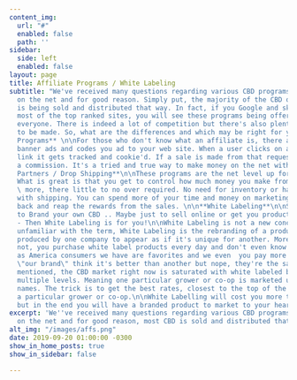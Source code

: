 ```yaml
---
content_img:
  url: "#"
  enabled: false
  path: ''
sidebar:
  side: left
  enabled: false
layout: page
title: Affiliate Programs / White Labeling
subtitle: "We've received many questions regarding various CBD programs being offered
  on the net and for good reason. Simply put, the majority of the CBD on the market
  is being sold and distributed that way. In fact, if you Google and skim through
  most of the top ranked sites, you will see these programs being offered by nearly
  everyone. There is indeed a lot of competition but there's also plenty of profit
  to be made. So, what are the differences and which may be right for you.\n\n**Affiliate
  Programs** \n\nFor those who don't know what an affiliate is, there are basically
  banner ads and codes you ad to your web site. When a user clicks on an affiliate
  link it gets tracked and cookie'd. If a sale is made from that request, you get
  a commission. It's a tried and true way to make money on the net with minimal effort.\n\n**Wholesale
  Partners / Drop Shipping**\n\nThese programs are the net level up form an affiliate.
  What is great is that you get to control how much money you make from a sale. What's
  \ more, there little to no over required. No need for inventory or having to deal
  with shipping. You can spend more of your time and money on marketing. Then sit
  back and reap the rewards from the sales. \n\n**White Labeling**\n\nSo, you want
  to Brand your own CBD .. Maybe just to sell online or get you product on the shelf?
  - Then White Labeling is for you!\n\nWhite Labeling is not a new concept. For those
  unfamiliar with the term, White Labeling is the rebranding of a product or service
  produced by one company to appear as if it's unique for another. More likely than
  not, you purchase white label products every day and don't even know it. Admittedly,
  as America consumers we have are favorites and we even  you pay more (or less) our
  \"our brand\" think it's better than another but nope, they're the same thing. \n\nAs
  mentioned, the CBD market right now is saturated with white labeled brands and at
  multiple levels. Meaning one particular grower or co-op is marketed under many different
  names. The trick is to get the best rates, closest to the top of the pyramid, of
  a particular grower or co-op.\n\nWhite Labelling will cost you more to get started
  but in the end you will have a branded product to market to your hearts content. "
excerpt: 'We''ve received many questions regarding various CBD programs being offered
  on the net and for good reason, most CBD is sold and distributed that way. '
alt_img: "/images/affs.png"
date: 2019-09-20 01:00:00 -0300
show_in_home_posts: true
show_in_sidebar: false

---
```

